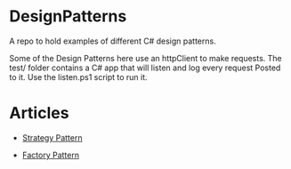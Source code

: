 # DesignPatterns

A repo to hold examples of different C# design patterns. 

Some of the Design Patterns here use an httpClient to make requests. The test/ folder contains a C# app that will listen and log every request Posted to it. Use the listen.ps1 script to run it.

# Articles

- [Strategy Pattern](https://medium.com/p/c-design-patterns-the-strategy-pattern-3337232e4da6?source=email-89d87dcc9e73--writer.postDistributed&sk=28d196b0365dfa9d54073df41de9a07d)

- [Factory Pattern](https://codeburst.io/c-design-patterns-the-factory-pattern-1909be102af)
